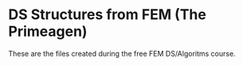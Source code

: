 # DS Structures from FEM (The Primeagen)

These are the files created during the free FEM DS/Algoritms course.



